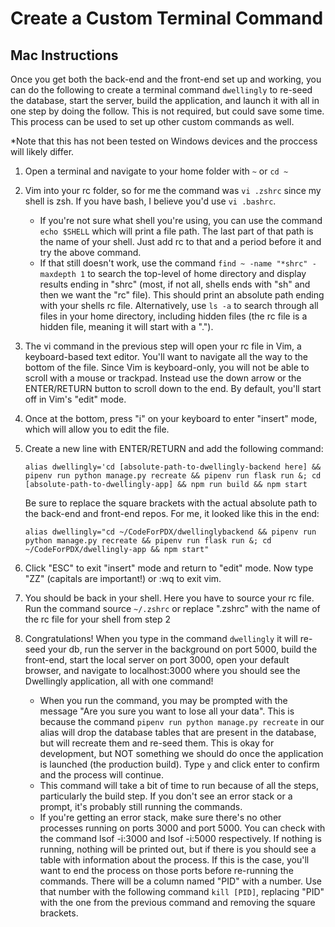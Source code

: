# Create a Custom Terminal Command 

## Mac Instructions

Once you get both the back-end and the front-end set up and working, you can do the following to create a terminal command `dwellingly` to re-seed the database, start the server, build the application, and launch it with all in one step by doing the follow. This is not required, but could save some time. This process can be used to set up other custom commands as well.

*Note that this has not been tested on Windows devices and the proccess will likely differ.

1. Open a terminal and navigate to your home folder with `~` or `cd ~`
2.  Vim into your rc folder, so for me the command was `vi .zshrc`  since my shell is zsh. If you have bash, I believe you'd use `vi .bashrc`.
    - If you're not sure what shell you're using, you can use the command `echo $SHELL` which will print a file path. The last part of that path is the name of your shell. Just add rc to that and a period before it and try the above command.
    - If that still doesn't work, use the command `find ~ -name "*shrc" -maxdepth 1` to search the top-level of home directory and display results ending in "shrc" (most, if not all, shells ends with "sh" and then we want the "rc" file). This should print an absolute path ending with your shells rc file. Alternatively, use `ls -a` to search through all files in your home directory, including hidden files (the rc file is a hidden file, meaning it will start with a ".").
3. The vi command in the previous step will open your rc file in Vim, a keyboard-based text editor. You'll want to navigate all the way to the bottom of the file. Since Vim is keyboard-only, you will not be able to scroll with a mouse or trackpad. Instead use the down arrow or the ENTER/RETURN button to scroll down to the end. By default, you'll start off in Vim's "edit" mode.
4. Once at the bottom, press "i" on your keyboard to enter "insert" mode, which will allow you to edit the file.
5. Create a new line with ENTER/RETURN and add the following command:

    `alias dwellingly='cd [absolute-path-to-dwellingly-backend here] && pipenv run python manage.py recreate && pipenv run flask run &; cd [absolute-path-to-dwellingly-app] && npm run build && npm start`

    Be sure to replace the square brackets with the actual absolute path to the back-end and front-end repos. For me, it looked like this in the end:

    `alias dwellingly="cd ~/CodeForPDX/dwellinglybackend && pipenv run python manage.py recreate && pipenv run flask run &; cd ~/CodeForPDX/dwellingly-app && npm start"`

6. Click "ESC" to exit "insert" mode and return to "edit" mode. Now type "ZZ" (capitals are important!) or :wq to exit vim.
7. You should be back in your shell. Here you have to source your rc file. Run the command source `~/.zshrc` or replace ".zshrc" with the name of the rc file for your shell from step 2
8. Congratulations! When you type in the command `dwellingly` it will re-seed your db, run the server in the background on port 5000, build the front-end, start the local server on port 3000, open your default browser, and navigate to localhost:3000 where you should see the Dwellingly application, all with one command!
    - When you run the command, you may be prompted with the message "Are you sure you want to lose all your data". This is because the command `pipenv run python manage.py recreate` in our alias will drop the database tables that are present in the database, but will recreate them and re-seed them. This is okay for development, but NOT something we should do once the application is launched (the production build). Type `y` and click enter to confirm and the process will continue.
    - This command will take a bit of time to run because of all the steps, particularly the build step. If you don't see an error stack or a prompt, it's probably still running the commands.
    - If you're getting an error stack, make sure there's no other processes running on ports 3000 and port 5000. You can check with the command lsof -i:3000 and lsof -i:5000 respectively. If nothing is running, nothing will be printed out, but if there is you should see a table with information about the process. If this is the case, you'll want to end the process on those ports before re-running the commands. There will be a column named "PID" with a number. Use that number with the following command `kill [PID]`, replacing "PID" with the one from the previous command and removing the square brackets.